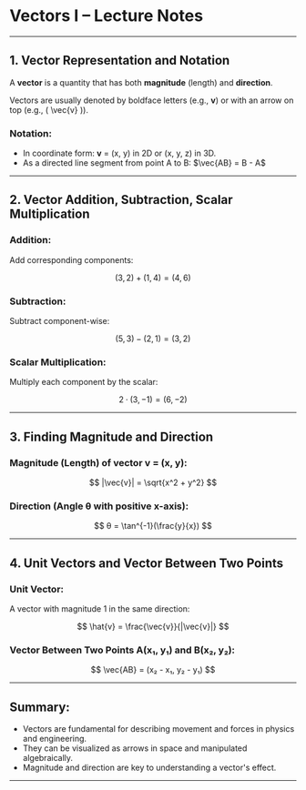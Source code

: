 
# Vectors I – Lecture Notes

---

## 1. Vector Representation and Notation

A **vector** is a quantity that has both **magnitude** (length) and **direction**.

Vectors are usually denoted by boldface letters (e.g., **v**) or with an arrow on top (e.g., \( \vec{v} \)).

### Notation:
- In coordinate form: **v** = (x, y) in 2D or (x, y, z) in 3D.
- As a directed line segment from point A to B: $\vec{AB} = B - A$

---

## 2. Vector Addition, Subtraction, Scalar Multiplication

### Addition:
Add corresponding components:

$$
(3, 2) + (1, 4) = (4, 6)
$$

### Subtraction:
Subtract component-wise:

$$
(5, 3) - (2, 1) = (3, 2)
$$

### Scalar Multiplication:
Multiply each component by the scalar:

$$
2 · (3, -1) = (6, -2)
$$

---

## 3. Finding Magnitude and Direction

### Magnitude (Length) of vector **v** = (x, y):

$$
|\vec{v}| = \sqrt{x^2 + y^2}
$$

### Direction (Angle θ with positive x-axis):

$$
θ = \tan^{-1}(\frac{y}{x})
$$

---

## 4. Unit Vectors and Vector Between Two Points

### Unit Vector:
A vector with magnitude 1 in the same direction:

$$
\hat{v} = \frac{\vec{v}}{|\vec{v}|}
$$

### Vector Between Two Points A(x₁, y₁) and B(x₂, y₂):

$$
\vec{AB} = (x₂ - x₁, y₂ - y₁)
$$

---

## Summary:
- Vectors are fundamental for describing movement and forces in physics and engineering.
- They can be visualized as arrows in space and manipulated algebraically.
- Magnitude and direction are key to understanding a vector's effect.

---
